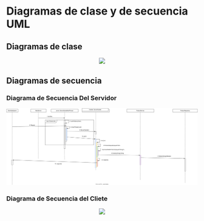 # Diagramas de clase y de secuencia UML


## Diagramas de clase

<p align="center">
    <img src="./Diagramas-svg/ModelosCapasV1.svg"/>
</p>

## Diagramas de secuencia

### Diagrama de Secuencia Del Servidor

<p align="center">
    <img src="./Diagramas-svg/DiagramaSecuenciaEliminarServidor.svg"/>
</p>

### Diagrama de Secuencia del Cliete

<p align="center">
    <img src="./Diagramas-svg/DiagramaSecuenciaCliente.svg"/>
</p>

